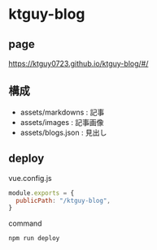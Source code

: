 # ktguy-blog

## page
https://ktguy0723.github.io/ktguy-blog/#/

## 構成
- assets/markdowns : 記事 
- assets/images : 記事画像
- assets/blogs.json : 見出し

## deploy
vue.config.js
```js
module.exports = {
  publicPath: "/ktguy-blog",
}
```

command
```bash
npm run deploy
```
